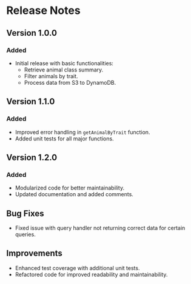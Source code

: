 # Release Notes

## Version 1.0.0

### Added

- Initial release with basic functionalities:
  - Retrieve animal class summary.
  - Filter animals by trait.
  - Process data from S3 to DynamoDB.

## Version 1.1.0

### Added

- Improved error handling in `getAnimalByTrait` function.
- Added unit tests for all major functions.

## Version 1.2.0

### Added

- Modularized code for better maintainability.
- Updated documentation and added comments.

## Bug Fixes

- Fixed issue with query handler not returning correct data for certain queries.

## Improvements

- Enhanced test coverage with additional unit tests.
- Refactored code for improved readability and maintainability.
